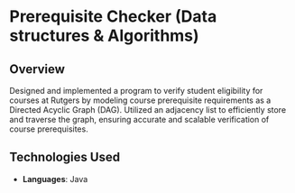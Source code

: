 # Prerequisite Checker (Data structures & Algorithms)

## Overview
Designed and implemented a program to verify student eligibility for courses at Rutgers by modeling course prerequisite requirements as a Directed Acyclic Graph (DAG). Utilized an adjacency list to efficiently store and traverse the graph, ensuring accurate and scalable verification of course prerequisites.

## Technologies Used
- **Languages**: Java
